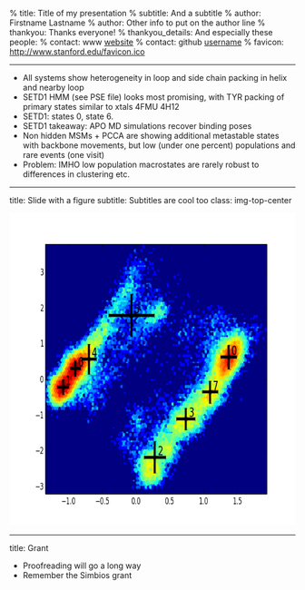 % title: Title of my presentation
% subtitle: And a subtitle
% author: Firstname Lastname
% author: Other info to put on the author line
% thankyou: Thanks everyone!
% thankyou_details: And especially these people:
% contact: <span>www</span> <a href="http://www.google.edu/">website</a>
% contact: <span>github</span> <a href="http://github.com">username</a>
% favicon: http://www.stanford.edu/favicon.ico

---

- All systems show heterogeneity in loop and side chain packing in helix and nearby loop
- SETD1 HMM (see PSE file) looks most promising, with TYR packing of primary states similar to xtals 4FMU 4H12
- SETD1: states 0, state 6.  
- SETD1 takeaway: APO MD simulations recover binding poses
- Non hidden MSMs + PCCA are showing additional metastable states with backbone movements, but low (under one percent) populations and rare events (one visit)
- Problem: IMHO low population macrostates are rarely robust to differences in clustering etc.  

---
title: Slide with a figure
subtitle: Subtitles are cool too
class: img-top-center

<img height=550 src=figures/SETD1_HMM_TICS.png />

---
title: Grant

- Proofreading will go a long way
- Remember the Simbios grant
